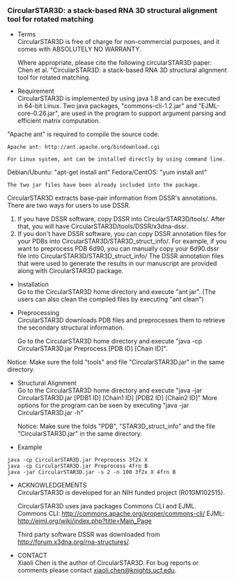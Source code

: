 ### CircularSTAR3D: a stack-based RNA 3D structural alignment tool for rotated matching

* Terms\
CircularSTAR3D is free of charge for non-commercial purposes, and it comes
with ABSOLUTELY NO WARRANTY.

	Where appropriate, please cite the following circularSTAR3D paper:
Chen et al. "CircularSTAR3D: a stack-based RNA 3D structural alignment tool for rotated matching.

* Requirement\
CircularSTAR3D is implemented by using java 1.8 and can be executed in 64-bit 
Linux. Two java packages, "commons-cli-1.2.jar" and "EJML-core-0.26.jar", 
are used in the program to support argument parsing and efficient 
matrix computation.

"Apache ant" is required to compile the source code.

	Apache ant: http://ant.apache.org/bindownload.cgi 
	
	For Linux system, ant can be installed directly by using command line.
Debian/Ubuntu: "apt-get install ant"
Fedora/CentOS: "yum install ant"

	The two jar files have been already included into the package.

CircularSTAR3D extracts base-pair information from DSSR's annotations. There are two ways for users to use DSSR.
1. If you have DSSR software, copy DSSR into CircularSTAR3D/tools/. After that, you will have CircularSTAR3D/tools/DSSR/x3dna-dssr.
2. If you don't have DSSR software, you can copy DSSR annotation files for your PDBs into CircularSTAR3D/STAR3D_struct_info/.
   For example, if you want to preprocess PDB 6d90, you can manually copy your 6d90.dssr file into CircularSTAR3D/STAR3D_struct_info/
   The DSSR annotation files that were used to generate the results in our manuscript are provided along with CircularSTAR3D package.

* Installation\
Go to the CircularSTAR3D home directory and execute "ant jar".
(The users can also clean the compiled files by executing "ant clean")

* Preprocessing\
CircularSTAR3D downloads PDB files and preprocesses them to retrieve the 
secondary structural information.

	Go to the CircularSTAR3D home directory and execute 
"java -cp CircularSTAR3D.jar Preprocess [PDB ID] [Chain ID]".

Notice: Make sure the fold "tools" and file "CircularSTAR3D.jar" in the same directory. 

* Structural Alignment\
Go to the CircularSTAR3D home directory and execute 
"java -jar CircularSTAR3D.jar [PDB1 ID] [Chain1 ID] [PDB2 ID] [Chain2 ID]"
More options for the program can be seen by executing 
"java -jar CircularSTAR3D.jar -h"

	Notice: Make sure the folds "PDB", "STAR3D_struct_info" and the file "CircularSTAR3D.jar" 
in the same directory. 

* Example
```
java -cp CircularSTAR3D.jar Preprocess 3f2x X
java -cp CircularSTAR3D.jar Preprocess 4frn B
java -jar CircularSTAR3D.jar -s 2 -n 100 3f2x X 4frn B
```

* ACKNOWLEDGEMENTS\
CircularSTAR3D is developed for an NIH funded project (R01GM102515).

	CircularSTAR3D uses java packages Commons CLI and EJML.
Commons CLI: http://commons.apache.org/proper/commons-cli/
EJML: http://ejml.org/wiki/index.php?title=Main_Page

	Third party software DSSR was downloaded from http://forum.x3dna.org/rna-structures/.
  
* CONTACT\
Xiaoli Chen is the author of CircularSTAR3D. For bug reports or comments please contact xiaoli.chen@knights.ucf.edu.
